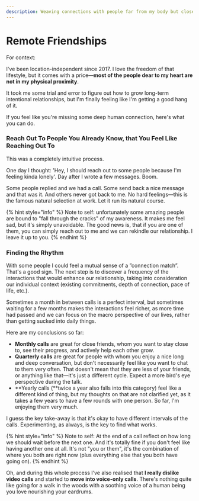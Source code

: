 ```yaml
---
description: Weaving connections with people far from my body but close to my heart.
---
```


# Remote Friendships

For context: 

I've been location-independent since 2017. I love the freedom of that lifestyle, but it comes with a price—**most of the people dear to my heart are not in my physical proximity**.

It took me some trial and error to figure out how to grow long-term intentional relationships, but I'm finally feeling like I'm getting a good hang of it. 

If you feel like you're missing some deep human connection, here's what you can do.

### Reach Out To People You Already Know, that You Feel Like Reaching Out To

This was a completely intuitive process.

One day I thought: 'Hey, I should reach out to some people because I'm feeling kinda lonely'. Day after I wrote a few messages. Boom.

Some people replied and we had a call. Some send back a nice message and that was it. And others never got back to me. No hard feelings—this is the famous natural selection at work. Let it run its natural course.

{% hint style="info" %}
Note to self: unfortunately some amazing people are bound to "fall through the cracks" of my awareness. It makes me feel sad, but it's simply unavoidable. The good news is, that if you are one of them, you can simply reach out to me and we can rekindle our relationship. I leave it up to you.
{% endhint %}

### Finding the Rhythm

With some people I could feel a mutual sense of a ”connection match”. That's a good sign. The next step is to discover a frequency of the interactions that would enhance our relationship, taking into consideration our individual context \(existing commitments, depth of connection, pace of life, etc.\).

Sometimes a month in between calls is a perfect interval, but sometimes waiting for a few months makes the interactions feel richer, as more time had passed and we can focus on the macro perspective of our lives, rather than getting sucked into daily things.

Here are my conclusions so far:

* **Monthly calls** are great for close friends, whom you want to stay close to, see their progress, and actively help each other grow.
* **Quarterly calls** are great for people with whom you enjoy a nice long and deep conversation, but don't necessarily feel like you want to chat to them very often. That doesn't mean that they are less of your friends, or anything like that—it's just a different cycle. Expect a more bird's eye perspective during the talk.
* **Yearly calls \(**twice a year also falls into this category\) feel like a different kind of thing, but my thoughts on that are not clarified yet, as it takes a few years to have a few rounds with one person. So far, I'm enjoying them very much.

I guess the key take-away is that it's okay to have different intervals of the calls. Experimenting, as always, is the key to find what works. 

{% hint style="info" %}
Note to self: At the end of a call reflect on how long we should wait before the next one. And it's totally fine if you don't feel like having another one at all. It's not "you or them", it's the combination of where you both are right now \(plus everything else that you both have going on\).
{% endhint %}

Oh, and during this whole process I’ve also realised that **I really dislike video calls** and started to **move into voice-only calls**. There's nothing quite like going for a walk in the woods with a soothing voice of a human being you love nourishing your eardrums.

